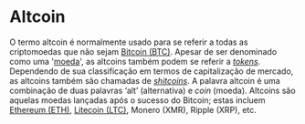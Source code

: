 # Altcoin

O termo altcoin é normalmente usado para se referir a todas as criptomoedas que não sejam [Bitcoin (BTC)](Bitcoin.md). Apesar de ser denominado como uma '[moeda](Moeda.md)', as altcoins também podem se referir a [_tokens_](Token.md). Dependendo de sua classificação em termos de capitalização de mercado, as altcoins também são chamadas de [_shitcoins_](Shitcoin.md). A palavra altcoin é uma combinação de duas palavras ‘alt’ (alternativa) e _coin_ (moeda). Altcoins são aquelas moedas lançadas após o sucesso do Bitcoin; estas incluem [Ethereum (ETH)](Ethereum.md), [Litecoin (LTC)](Litecoin.md), Monero (XMR), Ripple (XRP), etc.
